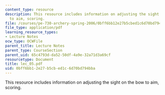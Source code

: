 ```yaml
---
content_type: resource
description: This resource includes information on adjusting the sight on the bow
  to aim, scoring.
file: /courses/pe-730-archery-spring-2006/0bff6bb12e27b5cbed1c6d70bd794bba_lec_05.pdf
file_type: application/pdf
learning_resource_types:
- Lecture Notes
ocw_type: OCWFile
parent_title: Lecture Notes
parent_type: CourseSection
parent_uid: 65c4793d-da52-50df-4a9e-32a71d3a69cf
resourcetype: Document
title: lec_05.pdf
uid: 0bff6bb1-2e27-b5cb-ed1c-6d70bd794bba
---
```

This resource includes information on adjusting the sight on the bow to aim, scoring.

